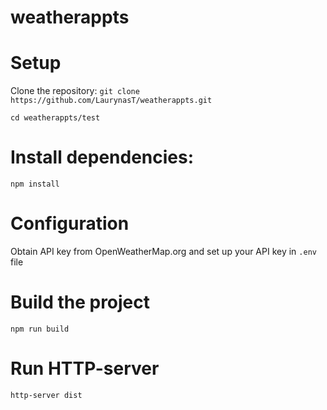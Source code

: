 # weatherappts


# Setup
Clone the repository: `git clone https://github.com/LaurynasT/weatherappts.git`

`cd weatherappts/test`

# Install dependencies:

`npm install`

# Configuration

Obtain API key from OpenWeatherMap.org and set up your API key in `.env` file

# Build the project

`npm run build`

# Run HTTP-server

`http-server dist`
